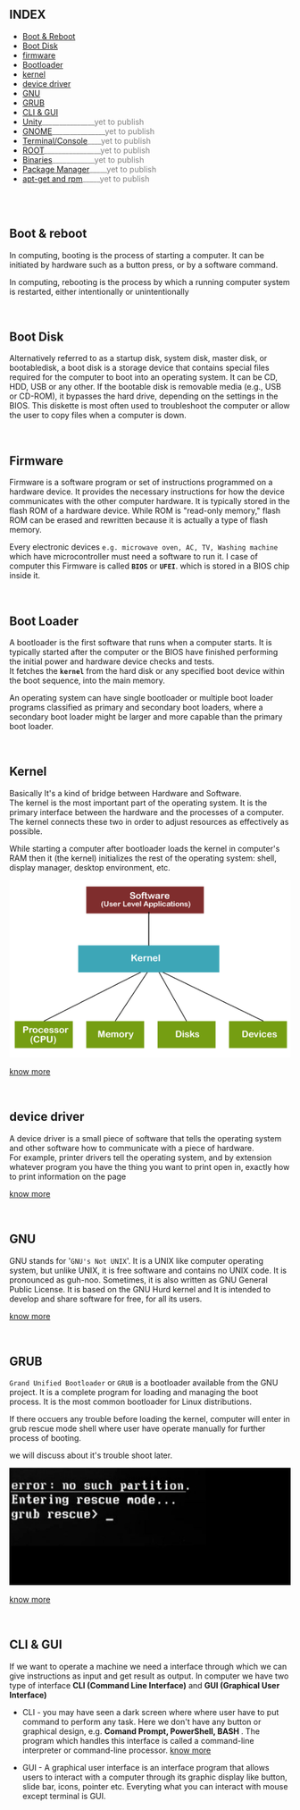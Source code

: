 ## INDEX
- [Boot & Reboot]()
- [Boot Disk](/#Boot-Disk)
- [firmware](#firmware)
- [Bootloader]()
- [kernel]()
- [device driver]()
- [GNU]()
- [GRUB]()
- [CLI & GUI]()
- [Unity]()<span style="color:grey">_______________yet to publish </span>
- [GNOME]()<span style="color:grey">_______________yet to publish </span>
- [Terminal/Console]()<span style="color:grey">____yet to publish </span>
- [ROOT]()<span style="color:grey">________________yet to publish </span>
- [Binaries]()<span style="color:grey">____________yet to publish </span>
- [Package Manager]()<span style="color:grey">_____yet to publish </span>
- [apt-get and rpm]()<span style="color:grey">_____yet to publish </span>

<br>
<br>

## Boot & reboot

In computing, booting is the process of starting a computer. It can be initiated by hardware such as a button press, or by a software command.

In computing, rebooting is the process by which a running computer system is restarted, either intentionally or unintentionally

<br>

## Boot Disk 

Alternatively referred to as a startup disk, system disk, master disk, or bootabledisk, a boot disk is a storage device that contains special files required for the computer to boot into an operating system. It can be CD, HDD, USB or any other.
If the bootable disk is removable media (e.g., USB or CD-ROM), it bypasses the hard drive, depending on the settings in the BIOS. This diskette is most often used to troubleshoot the computer or allow the user to copy files when a computer is down.

<br>

## Firmware

Firmware is a software program or set of instructions programmed on a hardware device. It provides the necessary instructions for how the device communicates with the other computer hardware. It is typically stored in the flash ROM of a hardware device. While ROM is "read-only memory," flash ROM can be erased and rewritten because it is actually a type of flash memory.

Every electronic devices `e.g. microwave oven, AC, TV, Washing machine` which have microcontroller must need a software to run it. I case of computer this Firmware is called <b>`BIOS`</b> or <b>`UFEI`</b>. which is stored in a BIOS chip inside it.

<br>

## Boot Loader
A bootloader is the first software that runs when a computer starts. It is typically started after the computer or the BIOS have finished performing the initial power and hardware device checks and tests.<br> It fetches the <b>`kernel`</b> from the hard disk or any specified boot device within the boot sequence, into the main memory.

An operating system can have single bootloader or multiple boot loader programs classified as primary and secondary boot loaders, where a secondary boot loader might be larger and more capable than the primary boot loader.

<br>

## Kernel

Basically It's a kind of bridge between Hardware and Software.<br>
The kernel is the most important part of the operating system. It is the primary interface between the hardware and the processes of a computer. The kernel connects these two in order to adjust resources as effectively as possible.

While starting a computer after bootloader loads the kernel in computer's RAM then it (the kernel) initializes the rest of the operating system: shell, display manager, desktop environment, etc.

<img src="./images/kernel.png">

[know more](https://en.wikipedia.org/wiki/Kernel_(operating_system))

<br>

## device driver

A device driver is a small piece of software that tells the operating system and other software how to communicate with a piece of hardware.<br>
For example, printer drivers tell the operating system, and by extension whatever program you have the thing you want to print open in, exactly how to print information on the page

[know more](https://en.wikipedia.org/wiki/Device_driver)

<br>


## GNU

GNU stands for '`GNU's Not UNIX`'. It is a UNIX like computer operating system, but unlike UNIX, it is free software and contains no UNIX code. It is pronounced as guh-noo. Sometimes, it is also written as GNU General Public License. It is based on the GNU Hurd kernel and It is intended to develop and share software for free, for all its users.

[know more](https://www.gnu.org/gnu/gnu-history.en.html)

<br>

## GRUB

`Grand Unified Bootloader` or `GRUB` is a bootloader available from the GNU project. It is a complete program for loading and managing the boot process. It is the most common bootloader for Linux distributions.

If there occuers any trouble before loading the kernel, computer will enter in grub rescue mode shell where user have operate manually for further process of booting.

we will discuss about it's trouble shoot later.

<img src="./images/grub_rescue.jpeg">

[know more](https://www.gnu.org/software/grub/index.html)

<br>

## CLI & GUI

If we want to operate a machine we need a interface through which we can give instructions as input and get result as output. In computer we have two type of interface <b>CLI (Command Line Interface)</b> and <b>GUI (Graphical User Interface)</b>

- CLI - you may have seen a dark screen where where user have to put command to perform any task. Here we don't have any button or graphical design, e.g. <b>Comand Prompt, PowerShell, BASH </b>. The program which handles this interface is called a command-line interpreter or command-line processor. 
[know more](https://en.wikipedia.org/wiki/Command-line_interface)

- GUI - A graphical user interface is an interface program that allows users to interact with a computer through its graphic display like button, slide bar, icons, pointer etc. Everyting what you can interact with mouse except terminal is GUI.
